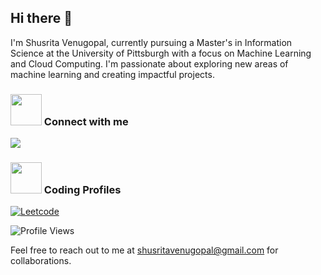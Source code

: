 ## Hi there 👋

I'm Shusrita Venugopal, currently pursuing a Master's in Information Science at the University of Pittsburgh with a focus on Machine Learning and Cloud Computing. I'm passionate about exploring new areas of machine learning and creating impactful projects.


<h3 align="left"><img src="https://media.giphy.com/media/MIGbtLZoVjbl0bYbAd/giphy.gif" width="50px"> Connect with me </h3> 
<a href="https://www.linkedin.com/in/shusrita-venugopal> <img src="https://img.shields.io/badge/linkedin-%230077B5.svg?&style=for-the-badge&logo=linkedin&logoColor=white" target="_blank"/></a>
<a href="https://shusritavenugopal.github.io/shusrita-venugopal"><img src="https://img.shields.io/badge/Website-%2320BEFF.svg?&style=for-the-badge&logo=Wikipedia&logoColor=white" target="_blank"/></a>
<h3 align="left"><img src="https://media.giphy.com/media/MIGbtLZoVjbl0bYbAd/giphy.gif" width="50px"> Coding Profiles </h3> 
<a href="https://leetcode.com/u/shusritavenugopal/"><img alt="Leetcode" src="https://img.shields.io/badge/LeetCode-000000?style=for-the-badge&logo=LeetCode&logoColor=#d16c06"/></a>

![Profile Views](https://komarev.com/ghpvc/?username=shusritavenugopal)

Feel free to reach out to me at [shusritavenugopal@gmail.com](mailto:shusritavenugopal@gmail.com) for collaborations.
